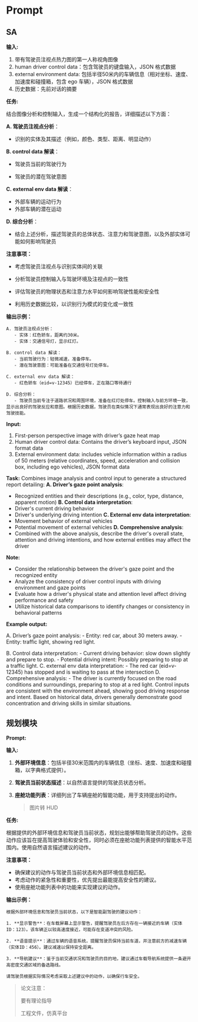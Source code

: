 # Prompt

## SA



**输入:**

1. 带有驾驶员注视点热力图的第一人称视角图像
2. human driver control data：包含驾驶员的键盘输入，JSON 格式数据
3. external environment data: 包括半径50米内的车辆信息（相对坐标、速度、加速度和碰撞箱，包含 ego 车辆），JSON 格式数据
4. 历史数据：先前对话的摘要

**任务:**

结合图像分析和控制输入，生成一个结构化的报告，详细描述以下方面：

**A. 驾驶员注视点分析**：

- 识别的实体及其描述（例如，颜色、类型、距离、明显动作）

**B. control data 解读**：

- 驾驶员当前的驾驶行为

- 驾驶员的潜在驾驶意图

**C. external env data 解读**：

- 外部车辆的运动行为
- 外部车辆的潜在运动

**D. 综合分析**：

- 结合上述分析，描述驾驶员的总体状态、注意力和驾驶意图，以及外部实体可能如何影响驾驶员

**注意事项：**

- 考虑驾驶员注视点与识别实体间的关联

- 分析驾驶员控制输入与驾驶环境及注视点的一致性

- 评估驾驶员的物理状态和注意力水平如何影响驾驶性能和安全性

- 利用历史数据比较，以识别行为模式的变化或一致性


**输出示例：**

```
A. 驾驶员注视点分析：
   - 实体：红色轿车，距离约30米。
   - 实体：交通信号灯，显示红灯。
   
B. control data 解读：
   - 当前驾驶行为：轻微减速，准备停车。
   - 潜在驾驶意图：可能准备在交通信号灯处停车。

C. external env data 解读：
   - 红色轿车（eid=v-12345）已经停车，正在路口等待通行

D. 综合分析：
   - 驾驶员当前专注于道路状况和周围环境，准备在红灯处停车。控制输入与前方环境一致，显示出良好的驾驶反应和意图。根据历史数据，驾驶员在类似情况下通常表现出良好的注意力和驾驶技能。
```

**Input:**
1. First-person perspective image with driver’s gaze heat map
2. Human driver control data: Contains the driver’s keyboard input, JSON format data
3. External environment data: includes vehicle information within a radius of 50 meters (relative coordinates, speed, acceleration and collision box, including ego vehicles), JSON format data

**Task:**
Combines image analysis and control input to generate a structured report detailing:
**A. Driver’s gaze point analysis**:
- Recognized entities and their descriptions (e.g., color, type, distance, apparent motion)
**B. Control data interpretation**:
- Driver's current driving behavior
- Driver's underlying driving intention
**C. External env data interpretation**:
- Movement behavior of external vehicles
- Potential movement of external vehicles
**D. Comprehensive analysis**:
- Combined with the above analysis, describe the driver's overall state, attention and driving intentions, and how external entities may affect the driver

**Note:**
- Consider the relationship between the driver's gaze point and the recognized entity
- Analyze the consistency of driver control inputs with driving environment and gaze points
- Evaluate how a driver's physical state and attention level affect driving performance and safety
- Utilize historical data comparisons to identify changes or consistency in behavioral patterns

**Example output:**

A. Driver’s gaze point analysis:
    - Entity: red car, about 30 meters away.
    - Entity: traffic light, showing red light.
   
B. Control data interpretation:
    - Current driving behavior: slow down slightly and prepare to stop.
    - Potential driving intent: Possibly preparing to stop at a traffic light.
C. external env data interpretation:
    - The red car (eid=v-12345) has stopped and is waiting to pass at the intersection
D. Comprehensive analysis:
    - The driver is currently focused on the road conditions and surroundings, preparing to stop at a red light. Control inputs are consistent with the environment ahead, showing good driving response and intent. Based on historical data, drivers generally demonstrate good concentration and driving skills in similar situations.

## 规划模块

**Prompt:**

**输入:**

1. **外部环境信息**：包括半径30米范围内的车辆信息（坐标、速度、加速度和碰撞箱，以字典格式提供）。

2. **驾驶员当前状态描述**：以自然语言提供的驾驶员状态分析。

3. **座舱功能列表**：详细列出了车辆座舱的智能功能，用于支持提出的动作。

   > 图片转 HUD

**任务:**

根据提供的外部环境信息和驾驶员当前状态，规划出能够帮助驾驶员的动作。这些动作应该旨在提高驾驶体验和安全性，同时必须在座舱功能列表提供的智能水平范围内。使用自然语言描述建议的动作。

**注意事项：**
- 确保建议的动作与驾驶员当前状态和外部环境信息相匹配。
- 考虑动作的紧急性和重要性，优先提出最能提高安全性的建议。
- 使用座舱功能列表中的功能来实现建议的动作。

**输出示例：**

```
根据外部环境信息和驾驶员当前状态，以下是智能副驾驶的建议动作：

1. **显示警告**：在车载屏幕上显示警告，提醒驾驶员左后方存在一辆接近的车辆（实体ID：123）。该车辆正以较高速度接近，可能存在变道冲突的风险。

2. **语音提示**：通过车辆的语音系统，提醒驾驶员保持当前车道，并注意前方的减速车辆（实体ID：456）。建议减速以保持安全距离。

3. **导航建议**：鉴于当前交通状况和驾驶员的目的地，建议通过车载导航系统提供一条避开高密度交通区域的备选路线。

请驾驶员根据实际情况考虑采取上述建议中的动作，以确保行车安全。
```

> 论文注意：
>
> 要有理论指导
>
> 工程文件，仿真平台